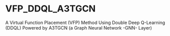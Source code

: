 # VFP_DDQL_A3TGCN
A Virtual Function Placement (VFP) Method Using Double Deep Q-Learning (DDQL) Powered by A3TGCN (a Graph Neural Network -GNN- Layer)
